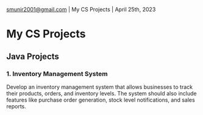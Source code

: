 smunir2001@gmail.com | My CS Projects | April 25th, 2023
# My CS Projects
## Java Projects
### 1. Inventory Management System
Develop an inventory management system that allows businesses to track their products, orders, and inventory levels. The system should also include features like purchase order generation, stock level notifications, and sales reports.